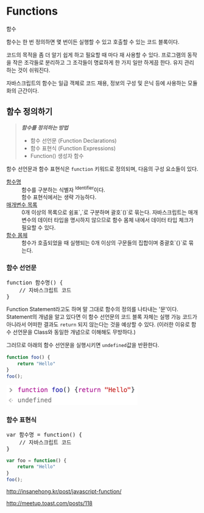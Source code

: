 # Functions

<p class="sub-title">함수</p>

함수는 한 번 정의하면 몇 번이든 실행할 수 있고 호출할 수 있는 코드 블록이다.


코드의 목적을 좀 더 알기 쉽게 하고 필요할 때 마다 재 사용할 수 있다.
프로그램의 동작을 작은 조각들로 분리하고 그 조각들이 명료하게 한 가지 일만 하게끔 한다.
유지 관리하는 것이 쉬워진다.

자바스크립트의 함수는 일급 객체로 코드 재용, 정보의 구성 및 은닉 등에 사용하는 모듈화의 근간이다.


## 함수 정의하기

> _**함수를 정의하는 방법**_
> * 함수 선언문 (Function Declarations)
> * 함수 표현식 (Function Expressions)
> * Function() 생성자 함수

함수 선언문과 함수 표현식은 `function` 키워드로 정의되며, 다음의 구성 요소들이 있다.

<dl>
    <dt><u>함수명</u></dt>
    <dd>함수를 구분하는 식별자 <sup>Identifier</sup>이다.<br>함수 표현식에서는 생략 가능하다.</dd>
    <dt><u>매개변수 목록</u></dt>
    <dd>0개 이상의 목록으로 쉼표`,`로 구분하며 괄호`()`로 묶는다. 자바스크립트는 매개변수의 데이터 타입을 명시하지 않으므로 함수 몸체 내에서 데이터 타입 체크가 필요할 수 있다.</dd>
    <dt><u>함수 몸체</u></dt>
    <dd>함수가 호출되었을 때 실행되는 0개 이상의 구문들의 집합이며 중괄호`{}`로 묶는다.</dd>
</dl>

### 함수 선언문

<pre class="syntax">
function 함수명() {
    // 자바스크립트 코드
}
</pre>

Function Statement라고도 하며 말 그대로 함수의 정의를 나타내는 '문'이다. Statement의 개념을 알고 있다면 이 함수 선언문의 코드 블록 자체는 실행 가능 코드가 아니라서 어떠한 결과도 `return` 되지 않는다는 것을 예상할 수 있다. (이러한 이유로 함수 선언문을 Class와 동일한 개념으로 이해해도 무방하다.)  

그러므로 아래의 함수 선언문을 실행시키면 `undefined`값을 반환한다.

```js
function foo() {
    return "Hello"
}
foo();
```

<img src="images/function-declarations@2x.png" alt="Function Declarations" width="345"> 


### 함수 표현식

<pre class="syntax">
var 함수명 = function() {
    // 자바스크립트 코드
}
</pre>

```js
var foo = function() {
    return "Hello"
}
foo();
```






http://insanehong.kr/post/javascript-function/

http://meetup.toast.com/posts/118

